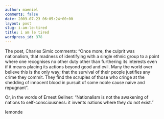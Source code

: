 ```yaml
---
author: maeniel
comments: false
date: 2009-07-23 06:05:24+00:00
layout: post
slug: i-am-le-tired
title: i am le tired
wordpress_id: 378
---
```


The poet, Charles Simic comments: “Once more, the culprit was nationalism, that madness of identifying with a single ethnic group to a point where one recognises no other duty other than furthering its interests even if it means placing its actions beyond good and evil. Many the world over believe this is the only way; that the survival of their people justifies any crime they commit. They find the scruples of those who cringe at the shedding of innocent blood in pursuit of some noble cause naive and repugnant”.

Or, in the words of Ernest Gellner: “Nationalism is not the awakening of nations to self-consciousness: it invents nations where they do not exist.”

lemonde
